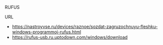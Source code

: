 RUFUS

URL
- https://nastroyvse.ru/devices/raznoe/sozdat-zagruzochnuyu-fleshku-windows-programmoj-rufus.html
- https://rufus-usb.ru.uptodown.com/windows/download
